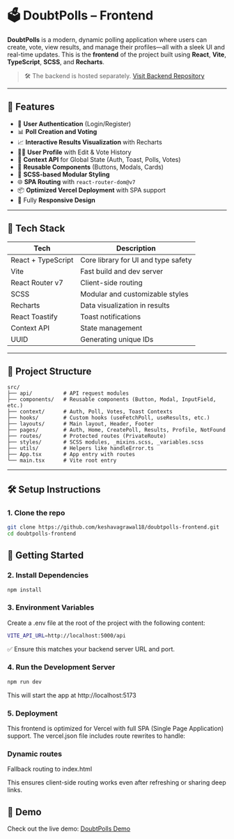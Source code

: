 # 🗳️ DoubtPolls – Frontend

**DoubtPolls** is a modern, dynamic polling application where users can create, vote, view results, and manage their profiles—all with a sleek UI and real-time updates. This is the **frontend** of the project built using **React**, **Vite**, **TypeScript**, **SCSS**, and **Recharts**.

> 🛠️ The backend is hosted separately. [Visit Backend Repository](https://github.com/keshavagrawal18/doubtpolls-backend)

---

## 🚀 Features

- 🔐 **User Authentication** (Login/Register)  
- 📊 **Poll Creation and Voting**  
- 📈 **Interactive Results Visualization** with Recharts  
- 🙋‍♂️ **User Profile** with Edit & Vote History  
- 🧠 **Context API** for Global State (Auth, Toast, Polls, Votes)  
- 🧱 **Reusable Components** (Buttons, Modals, Cards)  
- 💅 **SCSS-based Modular Styling**  
- 🌐 **SPA Routing** with `react-router-dom@v7`  
- 📦 **Optimized Vercel Deployment** with SPA support  
- 📱 Fully **Responsive Design**

---

## 🧪 Tech Stack

| Tech             | Description                          |
|------------------|--------------------------------------|
| React + TypeScript | Core library for UI and type safety |
| Vite             | Fast build and dev server            |
| React Router v7  | Client-side routing                  |
| SCSS             | Modular and customizable styles      |
| Recharts         | Data visualization in results        |
| React Toastify   | Toast notifications                  |
| Context API      | State management                     |
| UUID             | Generating unique IDs                |

---


## 📁 Project Structure

```plaintext
src/
├── api/          # API request modules
├── components/   # Reusable components (Button, Modal, InputField, etc.)
├── context/      # Auth, Poll, Votes, Toast Contexts
├── hooks/        # Custom hooks (useFetchPoll, useResults, etc.)
├── layouts/      # Main layout, Header, Footer
├── pages/        # Auth, Home, CreatePoll, Results, Profile, NotFound
├── routes/       # Protected routes (PrivateRoute)
├── styles/       # SCSS modules, _mixins.scss, _variables.scss
├── utils/        # Helpers like handleError.ts
├── App.tsx       # App entry with routes
└── main.tsx      # Vite root entry
```




---

## 🛠️ Setup Instructions

### 1. Clone the repo

```bash
git clone https://github.com/keshavagrawal18/doubtpolls-frontend.git
cd doubtpolls-frontend
```

## 🚀 Getting Started

### 2. Install Dependencies

```bash
npm install
```

### 3. Environment Variables
Create a .env file at the root of the project with the following content:

```bash
VITE_API_URL=http://localhost:5000/api
```
✅ Ensure this matches your backend server URL and port.

### 4. Run the Development Server
```bash
npm run dev
```
This will start the app at http://localhost:5173 

### 5. Deployment
This frontend is optimized for Vercel with full SPA (Single Page Application) support.
The vercel.json file includes route rewrites to handle:

### Dynamic routes

Fallback routing to index.html

This ensures client-side routing works even after refreshing or sharing deep links.

## 🎥 Demo

Check out the live demo: [DoubtPolls Demo](https://doubtpolls.vercel.app)
